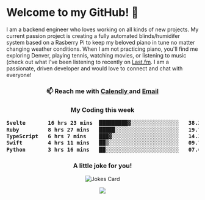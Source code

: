 <h1> Welcome to my GitHub! 👋 </h1>


  I am a backend engineer who loves working on all kinds of new projects. My current passion project is creating a fully automated blinds/humidifer system based on a Rasberry Pi to keep my beloved piano in tune no matter changing weather conditions. When I am not practicing piano, you'll find me exploring Denver, playing tennis, watching movies, or listening to music (check out what I've been listening to recently on [Last.fm](https://www.last.fm/user/mballa000). I am a passionate, driven developer and would love to connect and chat with everyone!

<h3 align = "center"> 📫 Reach me with <a href = "https://calendly.com/msbrandt00/30min"> Calendly </a> and <a href="mailto:msbrandt00@gmail.com">Email</a> 
 </h3>


 
<div align = "center"
[![Anurag's GitHub stats](https://github-readme-stats.vercel.app/api?username=mbrandt00)](https://github.com/anuraghazra/github-readme-stats)
          </div>
<h3 align="center">
  My Coding this week
<!--START_SECTION:waka-->

```txt
Svelte       16 hrs 23 mins  █████████▓░░░░░░░░░░░░░░░   38.27 %
Ruby         8 hrs 27 mins   █████░░░░░░░░░░░░░░░░░░░░   19.75 %
TypeScript   6 hrs 7 mins    ███▓░░░░░░░░░░░░░░░░░░░░░   14.32 %
Swift        4 hrs 11 mins   ██▒░░░░░░░░░░░░░░░░░░░░░░   09.79 %
Python       3 hrs 16 mins   ██░░░░░░░░░░░░░░░░░░░░░░░   07.66 %
```

<!--END_SECTION:waka-->

### A little joke for you!

![Jokes Card](https://readme-jokes.vercel.app/api?hideBorder)

<a href="https://www.linkedin.com/in/mbrandt00/"><img src="https://img.shields.io/badge/linkedin-%230077B5.svg?&style=for-the-badge&logo=linkedin&logoColor=white" /></a>
